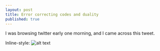 ```yaml
---
layout: post
title: Error correcting codes and duality
published: true
---
```


I was browsing twitter early one morning, and I came across this tweet. 

Inline-style: 
![alt text](https://raymondhfeng.github.io/images/ecc_duality_problem.png "Best math question of 2019")
